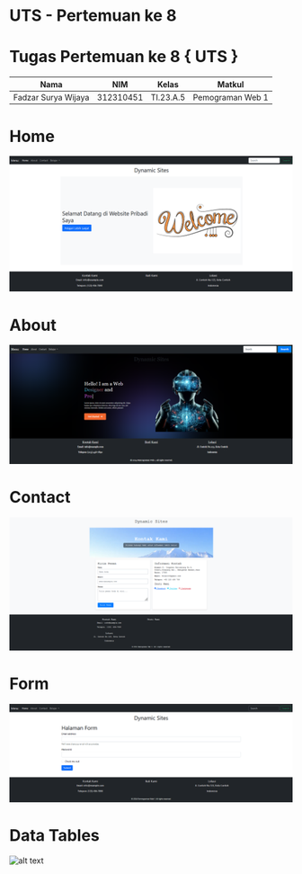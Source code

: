 # UTS - Pertemuan ke 8
# Tugas Pertemuan ke 8 { UTS }


|**Nama**|**NIM**|**Kelas**|**Matkul**|
|----|---|-----|------|
|Fadzar Surya Wijaya|312310451|TI.23.A.5|Pemograman Web 1|

# Home
![alt text](Screenshots/home.PNG)


# About
![alt text](Screenshots/about.PNG)

# Contact
![alt text](Screenshots/contac.PNG)

# Form
![alt text](Screenshots/form.PNG)

# Data Tables
![alt text](Datatables.PNG)
